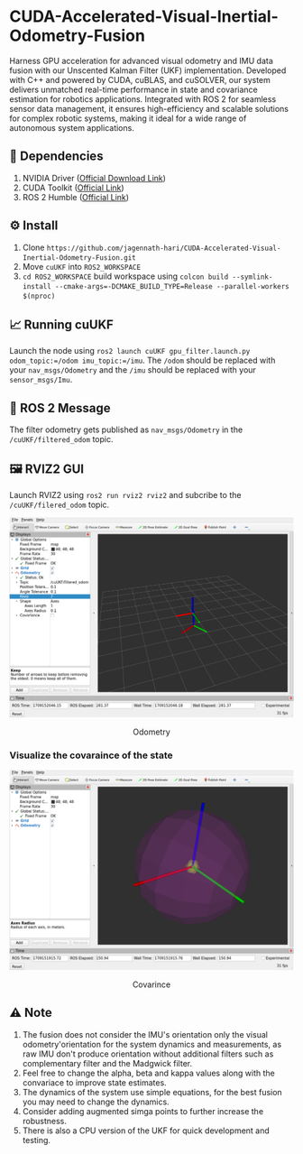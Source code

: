 # CUDA-Accelerated-Visual-Inertial-Odometry-Fusion
Harness GPU acceleration for advanced visual odometry and IMU data fusion with our Unscented Kalman Filter (UKF) implementation. Developed with C++ and powered by CUDA, cuBLAS, and cuSOLVER, our system delivers unmatched real-time performance in state and covariance estimation for robotics applications. Integrated with ROS 2 for seamless sensor data management, it ensures high-efficiency and scalable solutions for complex robotic systems, making it ideal for a wide range of autonomous system applications.

## 🏁 Dependencies
1) NVIDIA Driver ([Official Download Link](https://www.nvidia.com/download/index.aspx))
2) CUDA Toolkit ([Official Link](https://developer.nvidia.com/cuda-downloads))
3) ROS 2 Humble ([Official Link](https://docs.ros.org/en/humble/Installation.html))

## ⚙️ Install
1) Clone `https://github.com/jagennath-hari/CUDA-Accelerated-Visual-Inertial-Odometry-Fusion.git`
2) Move `cuUKF` into `ROS2_WORKSPACE`
3) `cd ROS2_WORKSPACE` build workspace using `colcon build --symlink-install --cmake-args=-DCMAKE_BUILD_TYPE=Release --parallel-workers $(nproc)`

## 📈 Running cuUKF
Launch the node using `ros2 launch cuUKF gpu_filter.launch.py odom_topic:=/odom imu_topic:=/imu`.
The `/odom` should be replaced with your `nav_msgs/Odometry` and the `/imu` should be replaced with your `sensor_msgs/Imu`.

## 💬 ROS 2 Message
The filter odometry gets published as `nav_msgs/Odometry` in the `/cuUKF/filtered_odom` topic.

## 🖼️ RVIZ2 GUI
Launch RVIZ2 using `ros2 run rviz2 rviz2` and subcribe to the `/cuUKF/filered_odom` topic.

<div align="center">
    <img src="assets/Odometry.png" alt="Odometry" width="800"/>
    <p>Odometry</p>
</div>

### Visualize the covaraince of the state

<div align="center">
    <img src="assets/Covarince.png" alt="Covarince" width="800"/>
    <p>Covarince</p>
</div>

## ⚠️ Note
1) The fusion does not consider the IMU's orientation only the visual odometry'orientation for the system dynamics and measurements, as raw IMU don't produce orientation without additional filters such as complementary filter and the Madgwick filter.
2) Feel free to change the alpha, beta and kappa values along with the convariace to improve state estimates.
3) The dynamics of the system use simple equations, for the best fusion you may need to change the dynamics.
4) Consider adding augmented simga points to further increase the robustness.  
5) There is also a CPU version of the UKF for quick development and testing.
